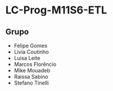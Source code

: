 # LC-Prog-M11S6-ETL

## Grupo

- Felipe Gomes
- Livia Coutinho
- Luisa Leite
- Marcos Florêncio
- Mike Mouadeb
- Raissa Sabino
- Stefano Tinelli

